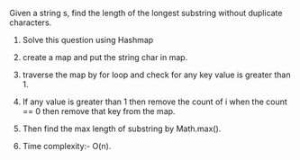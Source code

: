 Given a string s, find the length of the longest substring without duplicate characters.

<!-- Approach -->

1. Solve this question using Hashmap

2. create a map and put the string char in map.

3. traverse the map by for loop and check for any key value is greater than 1.

4. If any value is greater than 1 then remove the count of i when the count == 0 then remove that key from the map.

5. Then find the max length of substring by Math.max().

6. Time complexity:- O(n).
